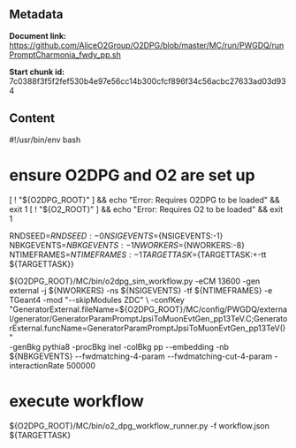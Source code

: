 ## Metadata

**Document link:** https://github.com/AliceO2Group/O2DPG/blob/master/MC/run/PWGDQ/runPromptCharmonia_fwdy_pp.sh

**Start chunk id:** 7c0388f3f5f2fef530b4e97e56cc14b300cfcf896f34c56acbc27633ad03d934

## Content

#!/usr/bin/env bash

# ensure O2DPG and O2 are set up
[ ! "${O2DPG_ROOT}" ] && echo "Error: Requires O2DPG to be loaded" && exit 1
[ ! "${O2_ROOT}" ] && echo "Error: Requires O2 to be loaded" && exit 1



RNDSEED=${RNDSEED:-0}
NSIGEVENTS=${NSIGEVENTS:-1}
NBKGEVENTS=${NBKGEVENTS:-1}
NWORKERS=${NWORKERS:-8}
NTIMEFRAMES=${NTIMEFRAMES:-1}
TARGETTASK=${TARGETTASK:+-tt ${TARGETTASK}}

${O2DPG_ROOT}/MC/bin/o2dpg_sim_workflow.py -eCM 13600 -gen external -j ${NWORKERS} -ns ${NSIGEVENTS} -tf ${NTIMEFRAMES} -e TGeant4 -mod "--skipModules ZDC" \
	-confKey "GeneratorExternal.fileName=${O2DPG_ROOT}/MC/config/PWGDQ/external/generator/GeneratorParamPromptJpsiToMuonEvtGen_pp13TeV.C;GeneratorExternal.funcName=GeneratorParamPromptJpsiToMuonEvtGen_pp13TeV()"  \
        -genBkg pythia8 -procBkg inel -colBkg pp --embedding -nb ${NBKGEVENTS} --fwdmatching-4-param --fwdmatching-cut-4-param -interactionRate 500000


# execute workflow
${O2DPG_ROOT}/MC/bin/o2_dpg_workflow_runner.py -f workflow.json ${TARGETTASK}